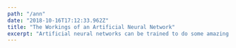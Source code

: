 ```yaml
---
path: "/ann"
date: "2018-10-16T17:12:33.962Z"
title: "The Workings of an Artificial Neural Network"
excerpt: "Artificial neural networks can be trained to do some amazing things, like recognizing faces, playing games, and so on. These tasks are very challenging, if not impossible, to do without using neural networks."
---
```

